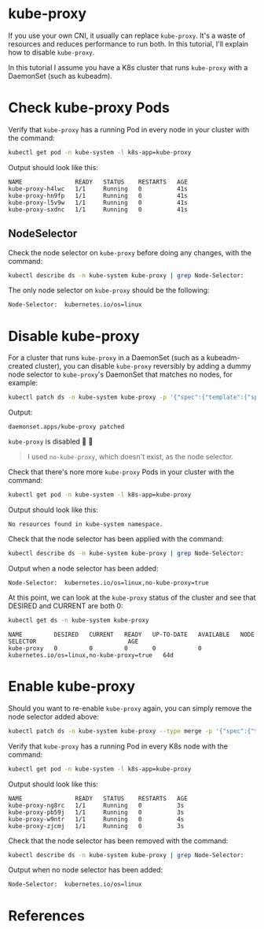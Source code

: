 # kube-proxy
If you use your own CNI, it usually can replace `kube-proxy`. It's a waste of resources and reduces performance to run both. In this tutorial, I'll explain how to disable `kube-proxy`.

In this tutorial I assume you have a K8s cluster that runs `kube-proxy` with a DaemonSet (such as kubeadm).

# Check kube-proxy Pods
Verify that `kube-proxy` has a running Pod in every node in your cluster with the command:
```sh
kubectl get pod -n kube-system -l k8s-app=kube-proxy
```

Output should look like this:
```
NAME               READY   STATUS    RESTARTS   AGE
kube-proxy-h4lwc   1/1     Running   0          41s
kube-proxy-hn9fp   1/1     Running   0          41s
kube-proxy-l5v9w   1/1     Running   0          41s
kube-proxy-sxdnc   1/1     Running   0          41s
```

## NodeSelector
Check the node selector on `kube-proxy` before doing any changes, with the command:
```sh
kubectl describe ds -n kube-system kube-proxy | grep Node-Selector:
```

The only node selector on `kube-proxy` should be the following:
```
Node-Selector:  kubernetes.io/os=linux
```

# Disable kube-proxy
For a cluster that runs `kube-proxy` in a DaemonSet (such as a kubeadm-created cluster), you can disable `kube-proxy` reversibly by adding a dummy node selector to `kube-proxy`'s DaemonSet that matches no nodes, for example:
```sh
kubectl patch ds -n kube-system kube-proxy -p '{"spec":{"template":{"spec":{"nodeSelector":{"no-kube-proxy": "true"}}}}}'
```

Output:
```
daemonset.apps/kube-proxy patched
```

`kube-proxy` is disabled 🎉 🥳

>I used `no-kube-proxy`, which doesn't exist, as the node selector.

Check that there's nore more `kube-proxy` Pods in your cluster with the command:
```sh
kubectl get pod -n kube-system -l k8s-app=kube-proxy
```

Output should look like this:
```
No resources found in kube-system namespace.
```

Check that the node selector has been applied with the command:
```sh
kubectl describe ds -n kube-system kube-proxy | grep Node-Selector:
```

Output when a node selector has been added:
```
Node-Selector:  kubernetes.io/os=linux,no-kube-proxy=true
```

At this point, we can look at the `kube-proxy` status of the cluster and see that DESIRED and CURRENT are both 0:
```sh
kubectl get ds -n kube-system kube-proxy
```

```
NAME         DESIRED   CURRENT   READY   UP-TO-DATE   AVAILABLE   NODE SELECTOR                          AGE
kube-proxy   0         0         0       0            0           kubernetes.io/os=linux,no-kube-proxy=true   64d
```

# Enable kube-proxy
Should you want to re-enable `kube-proxy` again, you can simply remove the node selector added above:
```sh
kubectl patch ds -n kube-system kube-proxy --type merge -p '{"spec":{"template":{"spec":{"nodeSelector":{"no-kube-proxy": null}}}}}'
```

Verify that `kube-proxy` has a running Pod in every K8s node with the command:
```sh
kubectl get pod -n kube-system -l k8s-app=kube-proxy
```

Output should look like this:
```
NAME               READY   STATUS    RESTARTS   AGE
kube-proxy-ng8rc   1/1     Running   0          3s
kube-proxy-pb59j   1/1     Running   0          3s
kube-proxy-w9ntr   1/1     Running   0          4s
kube-proxy-zjcmj   1/1     Running   0          3s
```

Check that the node selector has been removed with the command:
```sh
kubectl describe ds -n kube-system kube-proxy | grep Node-Selector:
```

Output when no node selector has been added:
```
Node-Selector:  kubernetes.io/os=linux
```

# References
